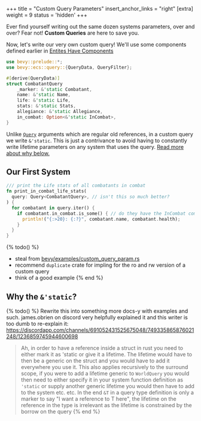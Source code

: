 +++
title = "Custom Query Parameters"
insert_anchor_links = "right"
[extra]
weight = 9
status = 'hidden'
+++


Ever find yourself writing out the same dozen systems parameters, over and over? Fear not! **Custom Queries** are here to save you.

Now, let's write our very own custom query! We'll use some components defined earlier in [Entites Have Components](../entities-components#defining-components)

```rs
use bevy::prelude::*;
use bevy::ecs::query::{QueryData, QueryFilter};

#[derive(QueryData)]
struct CombatantQuery
    _marker: &'static Combatant,
    name: &'static Name,
    life: &'static Life,
    stats: &'static Stats,
    allegiance: &'static Allegiance,
    in_combat: Option<&'static InCombat>,
}
```

Unlike [`Query`](../systems-queries) arguments which are regular old references, in a custom query we write `&'static`. This is just a contrivance to avoid having to constantly write lifetime parameters on any system that uses the query. [Read more about why below.](#why-the-static)

## Our First System

```rs
/// print the Life stats of all combatants in combat
fn print_in_combat_life_stats(
  query: Query<CombatantQuery>, // isn't this so much better?
) {
  for combatant in query.iter() {
    if combatant.in_combat.is_some() { // do they have the InCombat component?
      println!("{:>20}: {:?}", combatant.name, combatant.health);
    }
  }
}
```

{% todo() %}
* steal from [bevy/examples/custom_query_param.rs](https://github.com/bevyengine/bevy/blob/main/examples/ecs/custom_query_param.rs)
* recommend `duplicate` crate for impling for the ro and rw version of a custom query
* think of a good example
{% end %}

## Why the `&'static`?

{% todo() %}
Rewrite this into something more docs-y with examples and such. james.obrien on discord very helpfully explained it and this writer is too dumb to re-explain it: https://discordapp.com/channels/691052431525675048/749335865876021248/1236859745944600698

> Ah, in order to have a reference inside a struct in rust you need to either mark it as 'static or give it a lifetime. The  lifetime would have to then be a generic on the struct and you would have to add it everywhere you use it.
> This also applies recursively to the surround scope, if you were to add a lifetime generic to `WorldQuery` you would then need to either specify it in your system function definition as `'static` or supply another generic lifetime you would then have to add to the system etc. etc.
> In the end `&T` in a query type definition is only a marker to say "I want a reference to T here", the lifetime on the reference in the type is irrelevant as the lifetime is constrained by the borrow on the query
{% end %}
